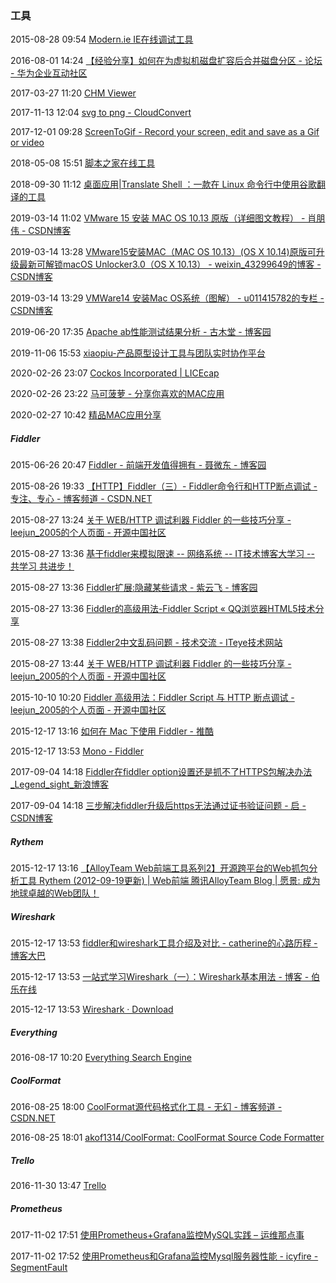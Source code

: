 ###  工具

2015-08-28 09:54 [Modern.ie IE在线调试工具](http://dev.modern.ie/tools/vms/windows/)

2016-08-01 14:24 [【经验分享】如何在为虚拟机磁盘扩容后合并磁盘分区 - 论坛 - 华为企业互动社区](http://support.huawei.com/ecommunity/bbs/10216249.html)

2017-03-27 11:20 [CHM Viewer](http://chmviewer.com/)

2017-11-13 12:04 [svg to png - CloudConvert](https://cloudconvert.com/svg-to-png)

2017-12-01 09:28 [ScreenToGif - Record your screen, edit and save as a Gif or video](http://www.screentogif.com/?l=zh_cn)

2018-05-08 15:51 [脚本之家在线工具](http://tools.jb51.net/)

2018-09-30 11:12 [桌面应用|Translate Shell ：一款在 Linux 命令行中使用谷歌翻译的工具](https://linux.cn/article-9107-1.html)

2019-03-14 11:02 [VMware 15 安装 MAC OS 10.13 原版（详细图文教程） - 肖朋伟 - CSDN博客](https://blog.csdn.net/qq_40147863/article/details/84797618)

2019-03-14 13:28 [VMware15安装MAC（MAC OS 10.13）(OS X 10.14)原版可升级最新可解锁macOS Unlocker3.0（OS X 10.13） - weixin_43299649的博客 - CSDN博客](https://blog.csdn.net/weixin_43299649/article/details/82881567)

2019-03-14 13:29 [VMWare14 安装Mac OS系统（图解） - u011415782的专栏 - CSDN博客](https://blog.csdn.net/u011415782/article/details/78505422)

2019-06-20 17:35 [Apache ab性能测试结果分析 - 古木堂 - 博客园](https://www.cnblogs.com/gumuzi/p/5617232.html)

2019-11-06 15:53 [xiaopiu-产品原型设计工具与团队实时协作平台](https://www.xiaopiu.com/)

2020-02-26 23:07 [Cockos Incorporated | LICEcap](https://www.cockos.com/licecap/)

2020-02-26 23:22 [马可菠萝 - 分享你喜欢的MAC应用](https://www.macbl.com/)

2020-02-27 10:42 [精品MAC应用分享](https://xclient.info/)

#####  Fiddler

2015-06-26 20:47 [Fiddler - 前端开发值得拥有 - 聂微东 - 博客园](http://www.cnblogs.com/Darren_code/archive/2011/09/28/Fiddler.html)

2015-08-26 19:33 [【HTTP】Fiddler（三）- Fiddler命令行和HTTP断点调试 - 专注、专心 - 博客频道 - CSDN.NET](http://blog.csdn.net/ohmygirl/article/details/17855031)

2015-08-27 13:24 [关于 WEB/HTTP 调试利器 Fiddler 的一些技巧分享 - leejun_2005的个人页面 - 开源中国社区](http://my.oschina.net/leejun2005/blog/151103)

2015-08-27 13:36 [基于fiddler来模拟限速 -- 网络系统 -- IT技术博客大学习 -- 共学习 共进步！](http://blogread.cn/it/article/4540?f=wb)

2015-08-27 13:36 [Fiddler扩展:隐藏某些请求 - 紫云飞 - 博客园](http://www.cnblogs.com/ziyunfei/archive/2012/10/14/2723182.html)

2015-08-27 13:36 [Fiddler的高级用法-Fiddler Script « QQ浏览器HTML5技术分享](http://cube.qq.com/?p=973)

2015-08-27 13:38 [Fiddler2中文乱码问题 - 技术交流 - ITeye技术网站](http://thinktothings.iteye.com/blog/1139336)

2015-08-27 13:44 [关于 WEB/HTTP 调试利器 Fiddler 的一些技巧分享 - leejun_2005的个人页面 - 开源中国社区](http://my.oschina.net/leejun2005/blog/151103#OSC_h4_3)

2015-10-10 10:20 [Fiddler 高级用法：Fiddler Script 与 HTTP 断点调试 - leejun_2005的个人页面 - 开源中国社区](http://my.oschina.net/leejun2005/blog/399108)

2015-12-17 13:16 [如何在 Mac 下使用 Fiddler - 推酷](http://www.tuicool.com/articles/y2muiq)

2015-12-17 13:53 [Mono - Fiddler](http://fiddler.wikidot.com/mono)

2017-09-04 14:18 [Fiddler在fiddler option设置还是抓不了HTTPS包解决办法_Legend_sight_新浪博客](http://blog.sina.com.cn/s/blog_13afdb2130102wy2w.html)

2017-09-04 14:18 [三步解决fiddler升级后https无法通过证书验证问题 - 启 - CSDN博客](http://blog.csdn.net/wwdz_rwx/article/details/50396163)



#####  Rythem

2015-12-17 13:16 [【AlloyTeam Web前端工具系列2】开源跨平台的Web抓包分析工具 Rythem (2012-09-19更新) | Web前端 腾讯AlloyTeam Blog | 愿景: 成为地球卓越的Web团队！](http://www.alloyteam.com/2012/05/web-front-end-tool-rythem-1/)



#####  Wireshark

2015-12-17 13:53 [fiddler和wireshark工具介绍及对比 - catherine的心路历程 - 博客大巴](http://www.blogbus.com/wanping-logs/238827556.html)

2015-12-17 13:53 [一站式学习Wireshark（一）：Wireshark基本用法 - 博客 - 伯乐在线](http://blog.jobbole.com/70907/)

2015-12-17 13:53 [Wireshark · Download](https://www.wireshark.org/download.html)



#####  Everything

2016-08-17 10:20 [Everything Search Engine](http://www.voidtools.com/)



#####  CoolFormat

2016-08-25 18:00 [CoolFormat源代码格式化工具 - 无幻 - 博客频道 - CSDN.NET](http://blog.csdn.net/akof1314/article/details/5355948/)

2016-08-25 18:01 [akof1314/CoolFormat: CoolFormat Source Code Formatter](https://github.com/akof1314/CoolFormat)



#####  Trello

2016-11-30 13:47 [Trello](https://trello.com/)



#####  Prometheus

2017-11-02 17:51 [使用Prometheus+Grafana监控MySQL实践 – 运维那点事](http://www.ywnds.com/?p=9656)

2017-11-02 17:52 [使用Prometheus和Grafana监控Mysql服务器性能 - icyfire - SegmentFault](https://segmentfault.com/a/1190000007040144)



